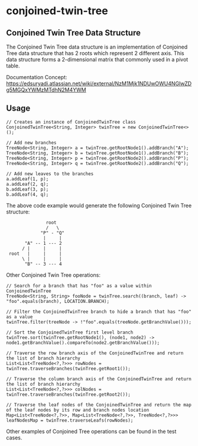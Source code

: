 # conjoined-twin-tree

## Conjoined Twin Tree Data Structure

The Conjoined Twin Tree data structure is an implementation of Conjoined Tree data structure that has 2 roots which
represent 2 different axis. This data structure forms a 2-dimensional matrix that commonly used in a pivot table.

Documentation Concept: https://edsuryadi.atlassian.net/wiki/external/NzM1Mjk1NDUwOWU4NGIwZDg5MGQxYWMzMTdhN2M4YWM

## Usage
```agsl
// Creates an instance of ConjoinedTwinTree class
ConjoinedTwinTree<String, Integer> twinTree = new ConjoinedTwinTree<>();

// Add new branches 
TreeNode<String, Integer> a = twinTree.getRootNode1().addBranch("A");
TreeNode<String, Integer> b = twinTree.getRootNode1().addBranch("B");
TreeNode<String, Integer> p = twinTree.getRootNode2().addBranch("P");
TreeNode<String, Integer> q = twinTree.getRootNode2().addBranch("Q");

// Add new leaves to the branches
a.addLeaf(1, p);
a.addLeaf(2, q);
b.addLeaf(3, p);
b.addLeaf(4, q);
```
The above code example would generate the following Conjoined Twin Tree structure:
```
               root
               /   \
             "P" - "Q"
              |     |
       "A" -- 1 --- 2
      / |     |     |
 root   |     |     |
      \ |     |     |
       "B" -- 3 --- 4
```
Other Conjoined Twin Tree operations:
```agsl
// Search for a branch that has "foo" as a value within ConjoinedTwinTree
TreeNode<String, String> fooNode = twinTree.search((branch, leaf) -> "foo".equals(branch), LOCATION.BRANCH);

// Filter the ConjoinedTwinTree branch to hide a branch that has "foo" as a value
twinTree.filter(treeNode -> !"foo".equals(treeNode.getBranchValue()));

// Sort the ConjoinedTwinTree first level branch
twinTree.sort(twinTree.getRootNode1(), (node1, node2) -> node1.getBranchValue().compareTo(node2.getBranchValue()));

// Traverse the row branch axis of the ConjoinedTwinTree and return the list of branch hierarchy
List<List<TreeNode<?,?>>> rowNodes = twinTree.traverseBranches(twinTree.getRoot1());

// Traverse the column branch axis of the ConjoinedTwinTree and return the list of branch hierarchy
List<List<TreeNode<?,?>>> colNodes = twinTree.traverseBranches(twinTree.getRoot2());

// Traverse the leaf nodes of the ConjoinedTwinTree and return the map of the leaf nodes by its row and branch nodes location
Map<List<TreeNode<?,?>>, Map<List<TreeNode<?,?>>, TreeNode<?,?>>> leafNodesMap = twinTree.traverseLeafs(rowNodes);
```
Other examples of Conjoined Tree operations can be found in the test cases.
